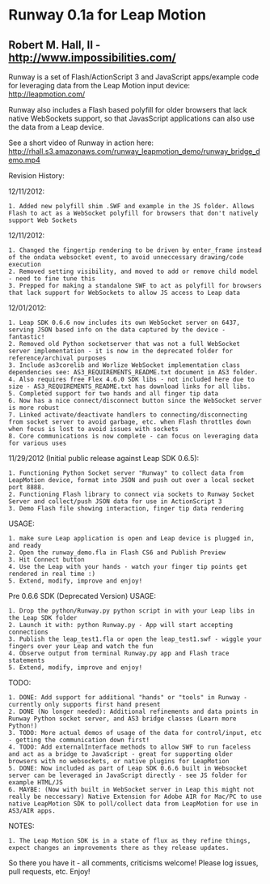 Runway 0.1a for Leap Motion
===========================
Robert M. Hall, II - http://www.impossibilities.com/
----------------------------------------------------

Runway is a set of Flash/ActionScript 3 and JavaScript apps/example code for leveraging data from the Leap Motion input device: http://leapmotion.com/ 

Runway also includes a Flash based polyfill for older browsers that lack native WebSockets support, so that JavasScript applications can also use the data from a Leap device.

See a short video of Runway in action here:
http://rhall.s3.amazonaws.com/runway_leapmotion_demo/runway_bridge_demo.mp4

Revision History:

12/11/2012:

	1. Added new polyfill shim .SWF and example in the JS folder. Allows Flash to act as a WebSocket polyfill for browsers that don't natively support Web Sockets

12/11/2012:
	
	1. Changed the fingertip rendering to be driven by enter_frame instead of the ondata websocket event, to avoid unneccessary drawing/code execution
	2. Removed setting visibility, and moved to add or remove child model - need to fine tune this
	3. Prepped for making a standalone SWF to act as polyfill for browsers that lack support for WebSockets to allow JS access to Leap data

12/01/2012: 

	1. Leap SDK 0.6.6 now includes its own WebSocket server on 6437, serving JSON based info on the data captured by the device - fantastic!
	2. Removed old Python socketserver that was not a full WebSocket server implementation - it is now in the deprecated folder for reference/archival purposes
	3. Include as3corelib and Worlize WebSocket implementation class dependencies see: AS3_REQUIREMENTS_README.txt document in AS3 folder.
	4. Also requires free Flex 4.6.0 SDK libs - not included here due to size - AS3_REQUIREMENTS_README.txt has download links for all libs.
	5. Completed support for two hands and all finger tip data
	6. Now has a nice connect/disconnect button since the WebSocket server is more robust
	7. Linked activate/deactivate handlers to connecting/disconnecting from socket server to avoid garbage, etc. when Flash throttles down when focus is lost to avoid issues with sockets
	8. Core communications is now complete - can focus on leveraging data for various uses


11/29/2012 (Initial public release against Leap SDK 0.6.5):

	1. Functioning Python Socket server "Runway" to collect data from LeapMotion device, format into JSON and push out over a local socket port 8888.
	2. Functioning Flash library to connect via sockets to Runway Socket Server and collect/push JSON data for use in ActionScript 3
	3. Demo Flash file showing interaction, finger tip data rendering

USAGE:	

	1. make sure Leap application is open and Leap device is plugged in, and ready
	2. Open the runway_demo.fla in Flash CS6 and Publish Preview
	3. Hit Connect button
	4. Use the Leap with your hands - watch your finger tip points get rendered in real time :) 
	5. Extend, modify, improve and enjoy!
	
Pre 0.6.6 SDK (Deprecated Version) USAGE:

	1. Drop the python/Runway.py python script in with your Leap libs in the Leap SDK folder
	2. Launch it with: python Runway.py - App will start accepting connections
	3. Publish the leap_test1.fla or open the leap_test1.swf - wiggle your fingers over your Leap and watch the fun
	4. Observe output from terminal Runway.py app and Flash trace statements
	5. Extend, modify, improve and enjoy!
	
TODO:

	1. DONE: Add support for additional "hands" or "tools" in Runway - currently only supports first hand present
	2. DONE (No longer needed): Additional refinements and data points in Runway Python socket server, and AS3 bridge classes (Learn more Python!)
	3. TODO: More actual demos of usage of the data for control/input, etc - getting the communication down first!
	4. TODO: Add externalInterface methods to allow SWF to run faceless and act as a bridge to JavaScript - great for supporting older browsers with no websockets, or native plugins for LeapMotion
	5. DONE: Now included as part of Leap SDK 0.6.6 built in Websocket server can be leveraged in JavaScript directly - see JS folder for example HTML/JS
	6. MAYBE: (Now with built in WebSocket server in Leap this might not really be neccessary) Native Extension for Adobe AIR for Mac/PC to use native LeapMotion SDK to poll/collect data from LeapMotion for use in AS3/AIR apps.
	
NOTES:

	1. The Leap Motion SDK is in a state of flux as they refine things, expect changes an improvements there as they release updates.
	
So there you have it - all comments, criticisms welcome! Please log issues, pull requests, etc. Enjoy!	
		
